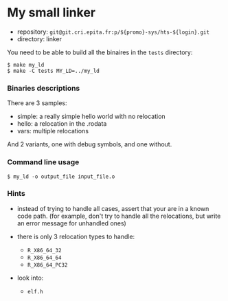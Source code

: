 My small linker
===============

* repository: `git@git.cri.epita.fr:p/${promo}-sys/hts-${login}.git`
* directory: linker

You need to be able to build all the binaires in the `tests` directory:

```shellsession
$ make my_ld
$ make -C tests MY_LD=../my_ld
```

### Binaries descriptions

There are 3 samples:

* simple: a really simple hello world with no relocation
* hello: a relocation in the .rodata
* vars: multiple relocations

And 2 variants, one with debug symbols, and one without.


### Command line usage

```shellsession
$ my_ld -o output_file input_file.o
```

### Hints

* instead of trying to handle all cases, assert that your are in a known code
  path. (for example, don't try to handle all the relocations, but write an
  error message for unhandled ones)

* there is only 3 relocation types to handle:

	* `R_X86_64_32`
	* `R_X86_64_64`
	* `R_X86_64_PC32`

* look into:
    * `elf.h`
